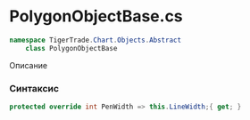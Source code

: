
# PolygonObjectBase.cs
```csharp
namespace TigerTrade.Chart.Objects.Abstract  
    class PolygonObjectBase
```

Описание

### Синтаксис
```csharp
protected override int PenWidth => this.LineWidth;{ get; }
```
